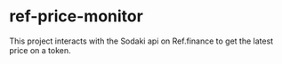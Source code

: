 # ref-price-monitor
This project interacts with the Sodaki api on Ref.finance to get the latest price on a token.
